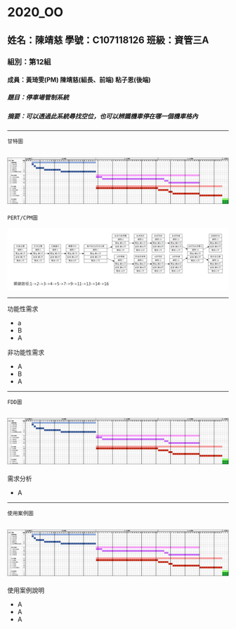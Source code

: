 # 2020_OO

## 姓名：陳靖慈    學號：C107118126    班級：資管三A

### 組別：第12組

#### 成員：黃琦雯(PM)  陳靖慈(組長、前端)  粘子恩(後端)

##### 題目：停車場管制系統

##### 摘要：可以透過此系統尋找空位，也可以辨識機車停在哪一個機車格內

---
`
甘特圖
`

![甘特圖](2.png "甘特圖")
---
`
PERT/CPM圖
`

![PERT/CPM](1.png "PERT/CPM")

---
功能性需求
* a
* B
* A

非功能性需求
* A
* B
* A
---
`
FDD圖
`

![甘特圖](2.png "甘特圖")
---
需求分析
* A
---
`
使用案例圖
`

![甘特圖](2.png "甘特圖")
---
使用案例說明
* A
* A
* A

